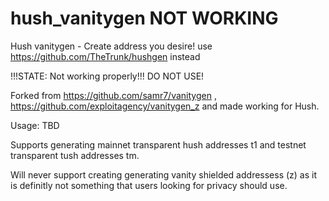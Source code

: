 # hush_vanitygen NOT WORKING
Hush vanitygen - Create address you desire!
use https://github.com/TheTrunk/hushgen instead

!!!STATE: Not working properly!!! DO NOT USE!

Forked from https://github.com/samr7/vanitygen , https://github.com/exploitagency/vanitygen_z and made working for Hush.

Usage: TBD

Supports generating mainnet transparent hush addresses t1 and testnet transparent tush addresses tm.

Will never support creating generating vanity shielded addressess (z) as it is definitly not something that users looking for privacy should use.
